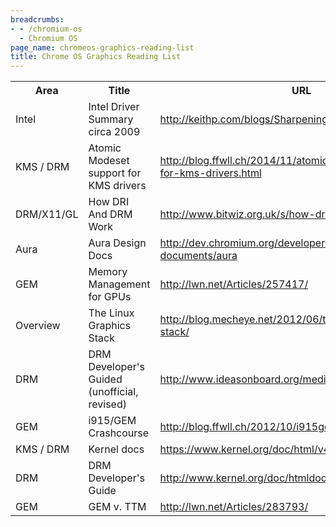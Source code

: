 ```yaml
---
breadcrumbs:
- - /chromium-os
  - Chromium OS
page_name: chromeos-graphics-reading-list
title: Chrome OS Graphics Reading List
---
```




<table>
  <tr>
    <th>Area</th>
    <th>Title</th>
    <th>URL</th>
  </tr>
  <tr>
    <td>Intel</td>
    <td>Intel Driver Summary circa 2009</td>
    <td><a href="http://keithp.com/blogs/Sharpening_the_Intel_Driver_Focus/">http://keithp.com/blogs/Sharpening_the_Intel_Driver_Focus/</a></td>
  </tr>
  <tr>
    <td>KMS / DRM</td>
    <td>Atomic Modeset support for KMS drivers</td>
    <td><a href="http://blog.ffwll.ch/2014/11/atomic-modeset-support-for-kms-drivers.html">http://blog.ffwll.ch/2014/11/atomic-modeset-support-for-kms-drivers.html</a></td>
  </tr>
  <tr>
    <td>DRM/X11/GL</td>
    <td>How DRI And DRM Work</td>
    <td><a href="http://www.bitwiz.org.uk/s/how-dri-and-drm-work.html">http://www.bitwiz.org.uk/s/how-dri-and-drm-work.html</a></td>
  </tr>
  <tr>
    <td>Aura</td>
    <td>Aura Design Docs</td>
    <td><a href="http://dev.chromium.org/developers/design-documents/aura">http://dev.chromium.org/developers/design-documents/aura</a></td>
  </tr>
  <tr>
    <td>GEM</td>
    <td>Memory Management for GPUs</td>
    <td><a href="http://lwn.net/Articles/257417/">http://lwn.net/Articles/257417/</a></td>
  </tr>
  <tr>
    <td>Overview</td>
    <td>The Linux Graphics Stack</td>
    <td><a href="http://blog.mecheye.net/2012/06/the-linux-graphics-stack/">http://blog.mecheye.net/2012/06/the-linux-graphics-stack/</a></td>
  </tr>
  <tr>
    <td>DRM</td>
    <td>DRM Developer's Guided (unofficial, revised)</td>
    <td><a href="http://www.ideasonboard.org/media/drm/">http://www.ideasonboard.org/media/drm/</a></td>
  </tr>
  <tr>
    <td>GEM</td>
    <td>i915/GEM Crashcourse</td>
    <td><a href="http://blog.ffwll.ch/2012/10/i915gem-crashcourse.html">http://blog.ffwll.ch/2012/10/i915gem-crashcourse.html</a></td>
  </tr>
  <tr>
    <td>KMS / DRM</td>
    <td>Kernel docs</td>
    <td><a href="https://www.kernel.org/doc/html/v4.13/gpu/drm-kms.html">https://www.kernel.org/doc/html/v4.13/gpu/drm-kms.html</a></td>
  </tr>
  <tr>
    <td>DRM</td>
    <td>DRM Developer's Guide</td>
    <td><a href="http://www.kernel.org/doc/htmldocs/drm.html">http://www.kernel.org/doc/htmldocs/drm.html</a></td>
  </tr>
  <tr>
    <td>GEM</td>
    <td>GEM v. TTM</td>
    <td><a href="http://lwn.net/Articles/283793/">http://lwn.net/Articles/283793/</a></td>
  </tr>
</table>
